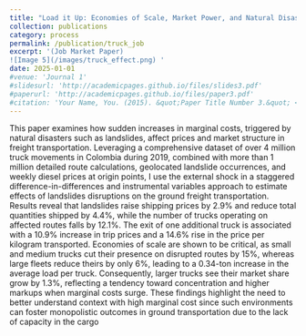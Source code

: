 ```yaml
---
title: "Load it Up: Economies of Scale, Market Power, and Natural Disasters in Ground Freight Transportation"
collection: publications
category: process
permalink: /publication/truck_job
excerpt: '(Job Market Paper)
![Image 5](/images/truck_effect.png) '
date: 2025-01-01
#venue: 'Journal 1'
#slidesurl: 'http://academicpages.github.io/files/slides3.pdf'
#paperurl: 'http://academicpages.github.io/files/paper3.pdf'
#citation: 'Your Name, You. (2015). &quot;Paper Title Number 3.&quot; <i>Journal 1</i>. 1(3).'
---
```


This paper examines how sudden increases in marginal costs, triggered by natural disasters such as landslides, affect prices and market structure in freight transportation. Leveraging a comprehensive dataset of over 4 million truck movements in Colombia during 2019, combined with more than 1 million detailed route calculations, geolocated landslide occurrences, and weekly diesel prices at origin points, I use the external shock in a staggered difference-in-differences and instrumental variables approach to estimate effects of landslides disruptions on the ground freight transportation. Results reveal that landslides raise shipping prices by 2.9% and reduce total quantities shipped by 4.4%, while the number of trucks operating on affected routes falls by 12.1%. The exit of one additional truck is associated with a 10.9% increase in trip prices and a 14.6% rise in the price per kilogram transported. Economies of scale are shown to be critical,
as small and medium trucks cut their presence on disrupted routes by 15%, whereas large fleets reduce theirs by only 6%, leading to a 0.34-ton increase in the average load per truck. Consequently, larger trucks see their market share grow by 1.3%, reflecting a tendency toward concentration and higher markups when marginal costs surge. These findings highlight the need to better understand context with high marginal cost since such environments can foster monopolistic outcomes in ground transportation due to the lack of capacity in the cargo
